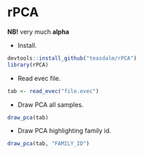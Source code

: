 rPCA
====
__NB!__ very much __alpha__

* Install.

```R
devtools::install_github("teasdalm/rPCA")
library(rPCA)
```

* Read evec file.

```R 
tab <- read_evec("file.evec")
```
* Draw PCA all samples.

```R
draw_pca(tab)
```

* Draw PCA highlighting family id.

```R
draw_pca(tab, "FAMILY_ID")
```
